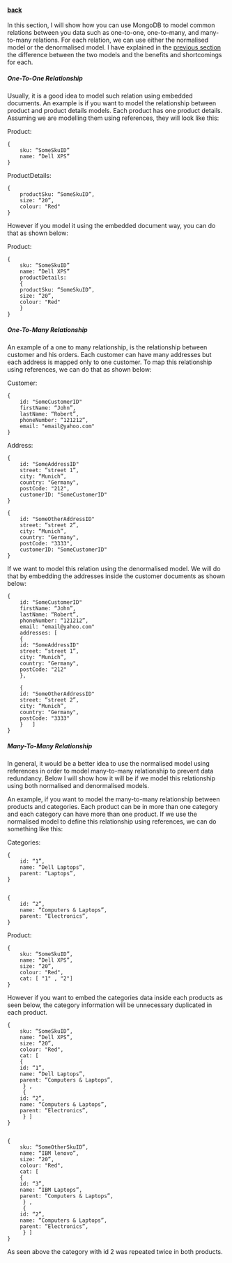 #### [back](data_modeling_main.md)

In this section, I will show how you can use MongoDB to model common relations between you data such as one-to-one, one-to-many, and many-to-many relations. For each relation, we can use either the normalised model or the denormalised model. I have explained in the [previous section](data_layout.md) the difference between the two models and the benefits and shortcomings for each.


##### One-To-One Relationship


Usually, it is a good idea to model such relation using embedded documents. An example is if you want to model the relationship between product and product details models. Each product has one product details. Assuming we are modelling them using references, they will look like this:

Product:

````
{
	sku: “SomeSkuID”
	name: “Dell XPS”
}
````

ProductDetails:

````
{
	productSku: “SomeSkuID”,
	size: “20”,
	colour: "Red"
}
````

However if you model it using the embedded document way, you can do that as shown below:


Product:

````
{
	sku: “SomeSkuID”
	name: “Dell XPS”
	productDetails:
	{
	productSku: “SomeSkuID”,
	size: “20”,
	colour: "Red"
	}
}
````

##### One-To-Many Relationship

An example of a one to many relationship, is the relationship between customer and his orders. Each customer can have many addresses but each address is mapped only to one customer. To map this relationship using references, we can do that as shown below:

Customer:

````
{
    id: "SomeCustomerID"
	firstName: “John”,
	lastName: “Robert”,
	phoneNumber: “121212”,
	email: "email@yahoo.com"
}
````

Address:

````
{
    id: "SomeAddressID"
	street: “street 1”,
	city: “Munich”,
	country: "Germany",
	postCode: "212",
	customerID: "SomeCustomerID"
}

{
    id: "SomeOtherAddressID"
	street: “street 2”,
	city: “Munich”,
	country: "Germany",
	postCode: "3333",
	customerID: "SomeCustomerID"
}
````


If we want to model this relation using the denormalised model. We will do that by embedding the addresses inside the customer documents as shown below:

````
{
    id: "SomeCustomerID"
	firstName: “John”,
	lastName: “Robert”,
	phoneNumber: “121212”,
	email: "email@yahoo.com"
	addresses: [
	{
	id: "SomeAddressID"
	street: “street 1”,
	city: “Munich”,
	country: "Germany",
	postCode: "212"
	},
	
	{
	id: "SomeOtherAddressID"
	street: “street 2”,
	city: “Munich”,
	country: "Germany",
	postCode: "3333"
	}	]
}
````



##### Many-To-Many Relationship

In general, it would be a better idea to use the normalised model using references in order to model many-to-many relationship to prevent data redundancy. Below I will show how it will be if we model this relationship using both normalised and denormalised models.

An example, if you want to model the many-to-many relationship between products and categories. Each product can be in more than one category and each category can have more than one product. If we use the normalised model to define this relationship using references, we can do something like this:

Categories:

````
{
	id: “1”,
	name: “Dell Laptops”,
	parent: “Laptops”,
}


{
	id: “2”,
	name: “Computers & Laptops”,
	parent: “Electronics”,
}
````

Product:

````
{
	sku: “SomeSkuID”,
	name: “Dell XPS”,
	size: “20”,
	colour: "Red",
	cat: [ "1" , "2"]
}
````

However if you want to embed the categories data inside each products as seen below, the category information will be unnecessary duplicated in each product. 


````
{
	sku: “SomeSkuID”,
	name: “Dell XPS”,
	size: “20”,
	colour: "Red",
	cat: [
	{
	id: “1”,
	name: “Dell Laptops”,
	parent: “Computers & Laptops”,
	 } , 
	 {
	id: “2”,
	name: “Computers & Laptops”,
	parent: “Electronics”,
	 } ]
}


{
	sku: “SomeOtherSkuID”,
	name: “IBM lenovo”,
	size: “20”,
	colour: "Red",
	cat: [
	{
	id: “3”,
	name: “IBM Laptops”,
	parent: “Computers & Laptops”,
	 } , 
	 {
	id: “2”,
	name: “Computers & Laptops”,
	parent: “Electronics”,
	 } ]
}
````

As seen above the category with id 2 was repeated twice in both products. 



